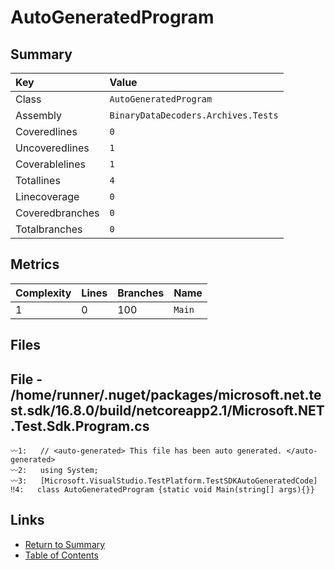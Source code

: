﻿# AutoGeneratedProgram

## Summary

| Key             | Value                               |
| :-------------- | :---------------------------------- |
| Class           | `AutoGeneratedProgram`              |
| Assembly        | `BinaryDataDecoders.Archives.Tests` |
| Coveredlines    | `0`                                 |
| Uncoveredlines  | `1`                                 |
| Coverablelines  | `1`                                 |
| Totallines      | `4`                                 |
| Linecoverage    | `0`                                 |
| Coveredbranches | `0`                                 |
| Totalbranches   | `0`                                 |

## Metrics

| Complexity | Lines | Branches | Name    |
| :--------- | :---- | :------- | :------ |
| 1          | 0     | 100      | `Main`  |

## Files

## File - /home/runner/.nuget/packages/microsoft.net.test.sdk/16.8.0/build/netcoreapp2.1/Microsoft.NET.Test.Sdk.Program.cs

```CSharp
〰1:   // <auto-generated> This file has been auto generated. </auto-generated>
〰2:   using System;
〰3:   [Microsoft.VisualStudio.TestPlatform.TestSDKAutoGeneratedCode]
‼4:   class AutoGeneratedProgram {static void Main(string[] args){}}
```

## Links

* [Return to Summary](Summary.md)
* [Table of Contents](../TOC.md)

